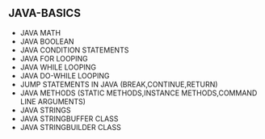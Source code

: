 ## JAVA-BASICS
* JAVA MATH     
* JAVA BOOLEAN  
* JAVA CONDITION STATEMENTS  
* JAVA FOR LOOPING    
* JAVA WHILE LOOPING   
* JAVA DO-WHILE LOOPING 
* JUMP STATEMENTS IN JAVA (BREAK,CONTINUE,RETURN)   
* JAVA METHODS (STATIC METHODS,INSTANCE METHODS,COMMAND LINE ARGUMENTS)
* JAVA STRINGS  
* JAVA STRINGBUFFER CLASS
* JAVA STRINGBUILDER CLASS
       
   
  

